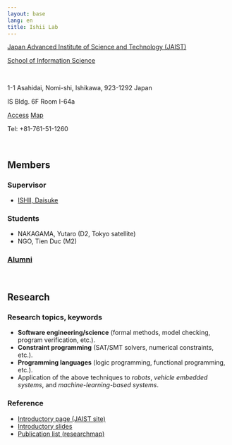 ```yaml
---
layout: base
lang: en
title: Ishii Lab
---
```


[Japan Advanced Institute of Science and Technology (JAIST)](https://www.jaist.ac.jp/english/index.html)

[School of Information Science](https://www.jaist.ac.jp/english/areas/information-science.html)

<br />

1-1 Asahidai, Nomi-shi, Ishikawa, 923-1292 Japan

IS Bldg. 6F Room I-64a

[Access](https://www.jaist.ac.jp/english/top/access/)
[Map](https://www.jaist.ac.jp/english/top/campusmap/)

Tel: +81-761-51-1260

<br />

## Members

### Supervisor

- [ISHII, Daisuke](https://researchmap.jp/dishii?lang=en)

### Students

- NAKAGAMA, Yutaro (D2, Tokyo satellite)
- NGO, Tien Duc (M2)

### [Alumni](./alumni.html)

<br />

## <a name="research-en"></a>Research

### Research topics, keywords

- **Software engineering/science** (formal methods, model checking, program verification, etc.).
- **Constraint programming** (SAT/SMT solvers, numerical constraints, etc.).
- **Programming languages** (logic programming, functional programming, etc.).
- Application of the above techniques to *robots*, *vehicle embedded systems*, and *machine-learning-based systems*.

### Reference

- [Introductory page (JAIST site)](https://www.jaist.ac.jp/english/laboratory/ngdi/ishii.html)
- [Introductory slides](../2023-04_il-intro.pdf)
- [Publication list (researchmap)](https://researchmap.jp/dishii/published_papers?lang=en)

<!-- EOF -->
